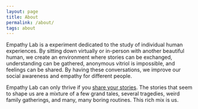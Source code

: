 ```yaml
---
layout: page
title: About
permalink: /about/
tags: about
---
```


Empathy Lab is a experiment dedicated to the study of individual human experiences. By sitting down virtually or in-person with another beautiful human, we create an environment where stories can be exchanged, understanding can be gathered, anonymous vitriol is impossible, and feelings can be shared. By having these conversations, we improve our social awareness and empathy for different people.

Empathy Lab can only thrive if you [share your stories](http://www.empathylab.io/share). The stories that seem to shape us are a mixture of a few grand tales, several tragedies, weird family gatherings, and many, many boring routines. This rich mix is us.
